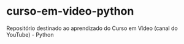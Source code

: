 # curso-em-video-python
Repositório destinado ao aprendizado do Curso em Vídeo (canal do YouTube) - Python
